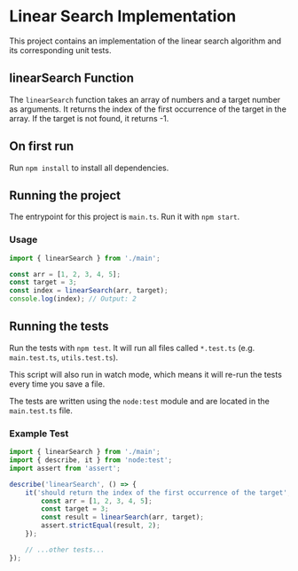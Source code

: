 # Linear Search Implementation

This project contains an implementation of the linear search algorithm and its corresponding unit tests.

## linearSearch Function

The `linearSearch` function takes an array of numbers and a target number as arguments. It returns the index of the first occurrence of the target in the array. If the target is not found, it returns -1.

## On first run

Run `npm install` to install all dependencies.

## Running the project

The entrypoint for this project is `main.ts`. Run it with `npm start`.

### Usage

```typescript
import { linearSearch } from './main';

const arr = [1, 2, 3, 4, 5];
const target = 3;
const index = linearSearch(arr, target);
console.log(index); // Output: 2
```

## Running the tests

Run the tests with `npm test`. It will run all files called `*.test.ts` (e.g. `main.test.ts`, `utils.test.ts`).

This script will also run in watch mode, which means it will re-run the tests every time you save a file.

The tests are written using the `node:test` module and are located in the `main.test.ts` file.

### Example Test

```typescript
import { linearSearch } from './main';
import { describe, it } from 'node:test';
import assert from 'assert';

describe('linearSearch', () => {
    it('should return the index of the first occurrence of the target', () => {
        const arr = [1, 2, 3, 4, 5];
        const target = 3;
        const result = linearSearch(arr, target);
        assert.strictEqual(result, 2);
    });

    // ...other tests...
});
```
